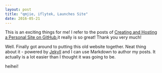 ```yaml
---
layout: post
title: "qmjie, iflytek, Launches Site"
date: 2016-05-21
---
```


This is an exciting things for me!  I refer to the posts of [Creating and Hosting a Personal Site on GitHub](http://jmcglone.com/guides/github-pages/),it really is so great! Thank you very much!

Well. Finally got around to putting this old website together. Neat thing about it - powered by [Jekyll](http://jekyllrb.com) and I can use Markdown to author my posts. It actually is a lot easier than I thought it was going to be.

heihei!